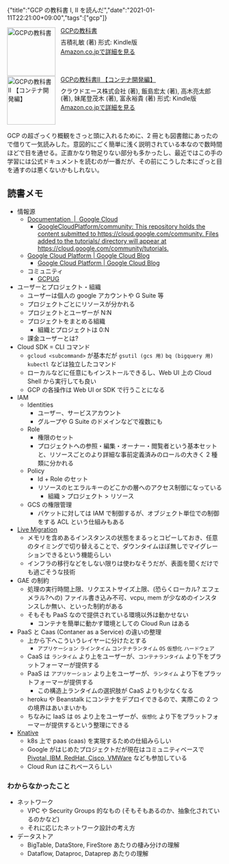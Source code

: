 {"title":"GCP の教科書 I, II を読んだ","date":"2021-01-11T22:21:00+09:00","tags":["gcp"]}

<div class="amazlet-box" style="margin-bottom:0px;"><div class="amazlet-image" style="float:left;margin:0px 12px 1px 0px;"><a href="http://www.amazon.co.jp/exec/obidos/ASIN/B07S1LG1Y1/pleasesleep-22/ref=nosim/" name="amazletlink" target="_blank"><img src="https://m.media-amazon.com/images/I/51o4lhZcgXL.jpg" alt="GCPの教科書" style="border: none; width: 113px;" /></a></div><div class="amazlet-info" style="line-height:120%; margin-bottom: 10px"><div class="amazlet-name" style="margin-bottom:10px;line-height:120%"><a href="http://www.amazon.co.jp/exec/obidos/ASIN/B07S1LG1Y1/pleasesleep-22/ref=nosim/" name="amazletlink" target="_blank">GCPの教科書</a></div><div class="amazlet-detail">吉積礼敏  (著)  形式: Kindle版<br/></div><div class="amazlet-sub-info" style="float: left;"><div class="amazlet-link" style="margin-top: 5px"><a href="http://www.amazon.co.jp/exec/obidos/ASIN/B07S1LG1Y1/pleasesleep-22/ref=nosim/" name="amazletlink" target="_blank">Amazon.co.jpで詳細を見る</a></div></div></div><div class="amazlet-footer" style="clear: left"></div></div>

<div class="amazlet-box" style="margin-bottom:0px;"><div class="amazlet-image" style="float:left;margin:0px 12px 1px 0px;"><a href="http://www.amazon.co.jp/exec/obidos/ASIN/B088LZGPM5/pleasesleep-22/ref=nosim/" name="amazletlink" target="_blank"><img src="https://m.media-amazon.com/images/I/51xvCD7nX8L.jpg" alt="GCPの教科書II 【コンテナ開発編】" style="border: none; width: 113px;" /></a></div><div class="amazlet-info" style="line-height:120%; margin-bottom: 10px"><div class="amazlet-name" style="margin-bottom:10px;line-height:120%"><a href="http://www.amazon.co.jp/exec/obidos/ASIN/B088LZGPM5/pleasesleep-22/ref=nosim/" name="amazletlink" target="_blank">GCPの教科書II 【コンテナ開発編】</a></div><div class="amazlet-detail">クラウドエース株式会社 (著), 飯島宏太  (著), 高木亮太郎 (著), 妹尾登茂木 (著), 富永裕貴 (著)  形式: Kindle版<br/></div><div class="amazlet-sub-info" style="float: left;"><div class="amazlet-link" style="margin-top: 5px"><a href="http://www.amazon.co.jp/exec/obidos/ASIN/B088LZGPM5/pleasesleep-22/ref=nosim/" name="amazletlink" target="_blank">Amazon.co.jpで詳細を見る</a></div></div></div><div class="amazlet-footer" style="clear: left"></div></div>

GCP の超ざっくり概観をさっと頭に入れるために、2 冊とも図書館にあったので借りて一気読みした。意図的にごく簡単に浅く説明されている本なので数時間ほどで目を通せる。正直かなり物足りない部分も多かったし、最近ではこの手の学習には公式ドキュメントを読むのが一番だが、その前にこうした本にざっと目を通すのは悪くないかもしれない。

## 読書メモ

- 情報源
    - [Documentation  \|  Google Cloud](https://cloud.google.com/docs/)
        - [GoogleCloudPlatform/community: This repository holds the content submitted to https://cloud\.google\.com/community\. Files added to the tutorials/ directory will appear at https://cloud\.google\.com/community/tutorials\.](https://github.com/GoogleCloudPlatform/community)
    - [Google Cloud Platform \| Google Cloud Blog](https://cloud.google.com/blog/products/gcp)
        - [Google Cloud Platform \| Google Cloud Blog](https://cloud.google.com/blog/ja/products/gcp)
    - コミュニティ
        - [GCPUG](https://gcpug.jp/)
- ユーザーとプロジェクト・組織
    - ユーザーは個人の google アカウントや G Suite 等
    - プロジェクトごとにリソースが分かれる
    - プロジェクトとユーザーが N:N
    - プロジェクトをまとめる組織
        - 組織とプロジェクトは 0:N
    - 課金ユーザーとは?
- Cloud SDK = CLI コマンド
    - `gcloud <subcommand>`  が基本だが `gsutil (gcs 用)` `bq (bigquery 用)` `kubectl` などは独立したコマンド
    - ローカルなどに任意にもインストールできるし、Web UI 上の Cloud Shell から実行しても良い
    - GCP の各操作は Web UI or SDK で行うことになる
- IAM
    - Identities
        - ユーザー、サービスアカウント
        - グループや G Suite のドメインなどで複数にも
    - Role
        - 権限のセット
        - プロジェクトへの参照・編集・オーナー・閲覧者という基本セットと、リソースごとのより詳細な事前定義済みのロールの大きく 2 種類に分かれる
    - Policy
        - Id + Role のセット
        - リソースのヒエラルキーのどこかの層へのアクセス制御になっている
            - 組織 > プロジェクト > リソース
    - GCS の権限管理
        - バケットに対しては IAM で制御するが、オブジェクト単位での制御をする ACL という仕組みもある
- [Live Migration](https://cloud.google.com/compute/docs/instances/live-migration)
    - メモリを含めあるインスタンスの状態をまるっとコピーしておき、任意のタイミングで切り替えることで、ダウンタイムほぼ無しでマイグレーションできるという機能らしい
    - インフラの移行などをしない限りは使わなそうだが、表面を聞くだけでも過ごそうな技術
- GAE の制約
    - 処理の実行時間上限、リクエストサイズ上限、(恐らくローカル? エフェメラル?への) ファイル書き込み不可、vcpu, mem が少なめのインスタンスしか無い、といった制約がある
    - そもそも PaaS なので提供されている環境以外は動かせない
        - コンテナを簡単に動かす環境としての Cloud Run はある
- PaaS と Caas (Contaner as a Service) の違いの整理
    - 上から下へこういうレイヤーに分けたとする
        - `アプリケーション` `ラインタイム` `コンテナランタイム` `OS` `仮想化` `ハードウェア`
    - CaaS は `ランタイム` より上をユーザーが、`コンテナランタイム` より下をプラットフォーマーが提供する
    - PaaS は `アプリケーション` より上をユーザーが、`ランタイム` より下をプラットフォーマーが提供する
        - この構造上ランタイムの選択肢が CaaS よりも少なくなる
    - heroku や Beanstalk にコンテナをデプロイできるので、実際この 2 つの境界はあいまいかも
    - ちなみに IaaS は `OS` より上をユーザーが、`仮想化` より下をプラットフォーマーが提供するという整理にできる
- [Knative](https://knative.dev/)
    - k8s 上で paas (caas) を実現するための仕組みらしい
    - Google がはじめたプロジェクトだが現在はコミュニティベースで [Pivotal, IBM, RedHat, Cisco, VMWare](https://github.com/knative/serving/blob/master/AUTHORS) なども参加している
    - Cloud Run はこれベースらしい

### わからなかったこと

- ネットワーク
    - VPC や Security Groups 的なもの (そもそもあるのか、抽象化されているのかなど)
    - それに応じたネットワーク設計の考え方
- データストア
    - BigTable, DataStore, FireStore あたりの棲み分けの理解
    - Dataflow, Dataproc, Dataprep あたりの理解
